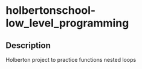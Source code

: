 # holbertonschool-low_level_programming
## Description
Holberton project to practice functions nested loops
